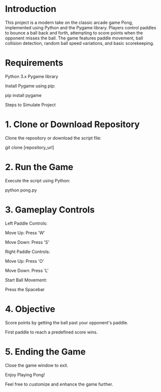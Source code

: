 # Introduction

This project is a modern take on the classic arcade game Pong, implemented using Python and the Pygame library. Players control paddles to bounce a ball back and forth, attempting to score points when the opponent misses the ball. The game features paddle movement, ball collision detection, random ball speed variations, and basic scorekeeping.

# Requirements

Python 3.x
Pygame library

Install Pygame using pip:

pip install pygame

Steps to Simulate Project

# 1. Clone or Download Repository

Clone the repository or download the script file:

git clone [repository_url]

# 2. Run the Game

Execute the script using Python:

python pong.py

# 3. Gameplay Controls

Left Paddle Controls:

Move Up: Press 'W'

Move Down: Press 'S'

Right Paddle Controls:

Move Up: Press 'O'

Move Down: Press 'L'

Start Ball Movement:

Press the Spacebar

# 4. Objective

Score points by getting the ball past your opponent's paddle.

First paddle to reach a predefined score wins.

# 5. Ending the Game

Close the game window to exit.

Enjoy Playing Pong!

Feel free to customize and enhance the game further.

